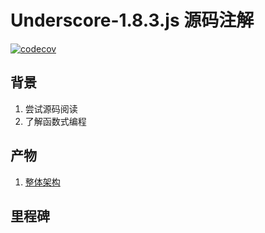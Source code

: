 # Underscore-1.8.3.js 源码注解

[![codecov](https://codecov.io/gh/ghostcode/underscore-analyse/branch/master/graph/badge.svg)](https://codecov.io/gh/ghostcode/underscore-analyse)

## 背景

1. 尝试源码阅读
2. 了解函数式编程

## 产物

1. [整体架构](https://github.com/ghostcode/underscore-analyse/blob/master/article/01-%E6%95%B4%E4%BD%93%E6%9E%B6%E6%9E%84.md)


## 里程碑


